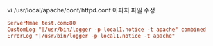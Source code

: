 vi /usr/local/apache/conf/httpd.conf 아파치 파일 수정 

```conf
ServerNmae test.com:80
CustomLog "|/usr/bin/logger -p local1.notice -t apache" combined 
ErrorLog "|/usr/bin/logger -p local1.notice -t apache" 
```
